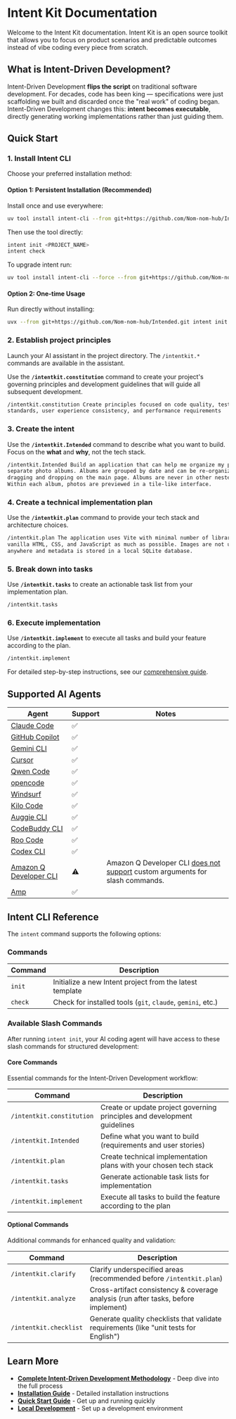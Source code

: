 # Intent Kit Documentation

Welcome to the Intent Kit documentation. Intent Kit is an open source toolkit
that allows you to focus on product scenarios and predictable outcomes instead
of vibe coding every piece from scratch.

## What is Intent-Driven Development?

Intent-Driven Development **flips the script** on traditional software development.
For decades, code has been king — specifications were just scaffolding we built
and discarded once the "real work" of coding began. Intent-Driven Development
changes this: **intent becomes executable**, directly generating working
implementations rather than just guiding them.

## Quick Start

### 1. Install Intent CLI

Choose your preferred installation method:

#### Option 1: Persistent Installation (Recommended)

Install once and use everywhere:

```bash
uv tool install intent-cli --from git+https://github.com/Nom-nom-hub/Intended.git
```

Then use the tool directly:

```bash
intent init <PROJECT_NAME>
intent check
```

To upgrade intent run:

```bash
uv tool install intent-cli --force --from git+https://github.com/Nom-nom-hub/Intended.git
```

#### Option 2: One-time Usage

Run directly without installing:

```bash
uvx --from git+https://github.com/Nom-nom-hub/Intended.git intent init <PROJECT_NAME>
```

### 2. Establish project principles

Launch your AI assistant in the project directory. The `/intentkit.*` commands
are available in the assistant.

Use the **`/intentkit.constitution`** command to create your project's governing
principles and development guidelines that will guide all subsequent
development.

```bash
/intentkit.constitution Create principles focused on code quality, testing
standards, user experience consistency, and performance requirements
```

### 3. Create the intent

Use the **`/intentkit.Intended`** command to describe what you want to build. Focus
on the **what** and **why**, not the tech stack.

```bash
/intentkit.Intended Build an application that can help me organize my photos in
separate photo albums. Albums are grouped by date and can be re-organized by
dragging and dropping on the main page. Albums are never in other nested albums.
Within each album, photos are previewed in a tile-like interface.
```

### 4. Create a technical implementation plan

Use the **`/intentkit.plan`** command to provide your tech stack and architecture choices.

```bash
/intentkit.plan The application uses Vite with minimal number of libraries. Use
vanilla HTML, CSS, and JavaScript as much as possible. Images are not uploaded
anywhere and metadata is stored in a local SQLite database.
```

### 5. Break down into tasks

Use **`/intentkit.tasks`** to create an actionable task list from your implementation plan.

```bash
/intentkit.tasks
```

### 6. Execute implementation

Use **`/intentkit.implement`** to execute all tasks and build your feature according to the plan.

```bash
/intentkit.implement
```

For detailed step-by-step instructions, see our
[comprehensive guide](./intent-driven.md).

## Supported AI Agents

| Agent                    | Support | Notes                                             |
|-----------------------------------------------------------|---------|---------------------------------------------------|
| [Claude Code](https://www.anthropic.com/claude-code)      | ✅ |                                                   |
| [GitHub Copilot](https://code.visualstudio.com/)          | ✅ |                                                   |
| [Gemini CLI](https://github.com/google-gemini/gemini-cli) | ✅ |                                                   |
| [Cursor](https://cursor.sh/)                              | ✅ |                                                   |
| [Qwen Code](https://github.com/QwenLM/qwen-code)          | ✅ |                                                   |
| [opencode](https://opencode.ai/)                          | ✅ |                                                   |
| [Windsurf](https://windsurf.com/)                         | ✅ |                                                   |
| [Kilo Code](https://github.com/Kilo-Org/kilocode)         | ✅ |                                                   |
| [Auggie CLI](https://docs.augmentcode.com/cli/overview)   | ✅ |                                                   |
| [CodeBuddy CLI](https://www.codebuddy.ai/cli)             | ✅ |                                                   |
| [Roo Code](https://roocode.com/)                          | ✅ |                                                   |
| [Codex CLI](https://github.com/openai/codex)              | ✅ |                                                   |
| [Amazon Q Developer CLI](https://aws.amazon.com/developer/learning/q-developer-cli/) | ⚠️ | Amazon Q Developer CLI [does not support](https://github.com/aws/amazon-q-developer-cli/issues/3064) custom arguments for slash commands. |
| [Amp](https://ampcode.com/) | ✅ | |

## Intent CLI Reference

The `intent` command supports the following options:

### Commands

| Command     | Description                                                    |
|-------------|----------------------------------------------------------------|
| `init`      | Initialize a new Intent project from the latest template      |
| `check`     | Check for installed tools (`git`, `claude`, `gemini`, etc.) |

### Available Slash Commands

After running `intent init`, your AI coding agent will have access to these slash commands for structured development:

#### Core Commands

Essential commands for the Intent-Driven Development workflow:

| Command                  | Description                                                           |
|--------------------------|-----------------------------------------------------------------------|
| `/intentkit.constitution`  | Create or update project governing principles and development guidelines |
| `/intentkit.Intended`       | Define what you want to build (requirements and user stories)        |
| `/intentkit.plan`          | Create technical implementation plans with your chosen tech stack     |
| `/intentkit.tasks`         | Generate actionable task lists for implementation                     |
| `/intentkit.implement`     | Execute all tasks to build the feature according to the plan         |

#### Optional Commands

Additional commands for enhanced quality and validation:

| Command              | Description                                                           |
|----------------------|-----------------------------------------------------------------------|
| `/intentkit.clarify`   | Clarify underspecified areas (recommended before `/intentkit.plan`) |
| `/intentkit.analyze`   | Cross-artifact consistency & coverage analysis (run after tasks, before implement) |
| `/intentkit.checklist` | Generate quality checklists that validate requirements (like "unit tests for English") |

## Learn More

- **[Complete Intent-Driven Development Methodology](./intent-driven.md)** - Deep dive into the full process
- **[Installation Guide](./installation.md)** - Detailed installation instructions
- **[Quick Start Guide](./quickstart.md)** - Get up and running quickly
- **[Local Development](./local-development.md)** - Set up a development environment
